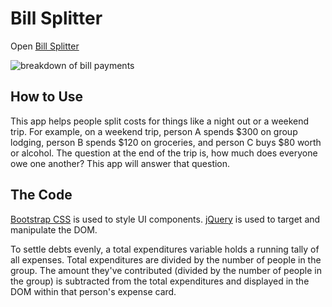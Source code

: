 <h1>Bill Splitter</h1>
<p>Open <a href="https://uxhawk.github.io/splitter/">Bill Splitter</a></p>
<img src="https://lh3.googleusercontent.com/ZNIhgVtP8h_4uU5qxy-ZMUDDmdN-ssxlysWQngPDsRgJC_IH1xrU8Am5W3w7Qr0M0fEPtRYM468T9zGLQiHKwUzpjCtjZUobslBMjgnZIRs67eKAn-_bTVjMMeh0lwiht37TOwr4QoJ36_oi_KtS7i_ZUG2hFWRb1ku1usduxJ6oCd9cbIt4v1srotsRj6jj4TsgpAZf1KjUcioVMcA61zJHJG36UxF76zJ1OivlCYG1PPAxdTNreatReGcKE_eSegzggh8fPzcmwgcYjLm6T1gaZ4sG3ncVqIcmOCSZ0st5sU1nUy2g6Kzs1ehRpriwNMmA7--ahPF-kfTiwsz21TxZa-ob-uyT6n4bHGxb1XNTiLiesy8WzuyoFM9sB41JpZgMM0KbeG1v9g-C-SDOb0wzvsR3L5rg4Se31hugR7wEmUyvBn1icqEubCkExpqiIRmKpF-5144FF7foNg1wg8vKRi77fJQZPAUkvBfP8PxD4fUIcNMG7vKVbJrutWk1PFuY5cyEMA-nm5d5Txe8MjUeC0urrBlZYRfI_No2stUr6LH0pH0UkEXcNSg48q638Xn7-jlwn14FkpYciSAj-lmuMM9ws69oEls_VzIPWQh7Wvu51HQw1rEetLCf1caMfUtLqisfTk3Mji9Mm3NR5o-gSYLODj45RBW7ikApn06UgpoRrIN8Muq6ZxjDS4r2iJbQGPkTkX3BhDR1qf-c4QG9FEra5eREzdIWAXDh6i-Zso3SKPN87PQ=w1140-h524-no" alt="breakdown of bill payments">

<h2>How to Use</h2>
<p>This app helps people split costs for things like a night out or a weekend trip. For example, on a weekend trip, person A spends $300 on group lodging, person B spends $120 on groceries, and person C buys $80 worth or alcohol. The question at the end of the trip is, how much does everyone owe one another? This app will answer that question.</p>

<h2>The Code</h2>
<p><a href="https://getbootstrap.com/">Bootstrap CSS</a> is used to style UI components. <a href="https://jquery.com/">jQuery</a> is used to target and manipulate the DOM.</p>

<p>To settle debts evenly, a total expenditures variable holds a running tally of all expenses. Total expenditures are divided by the number of people in the group. The amount they've contributed (divided by the number of people in the group) is subtracted from the total expenditures and displayed in the DOM within that person's expense card.</p>
